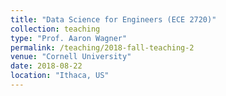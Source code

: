 ```yaml
---
title: "Data Science for Engineers (ECE 2720)"
collection: teaching
type: "Prof. Aaron Wagner"
permalink: /teaching/2018-fall-teaching-2
venue: "Cornell University"
date: 2018-08-22
location: "Ithaca, US"
---
```

